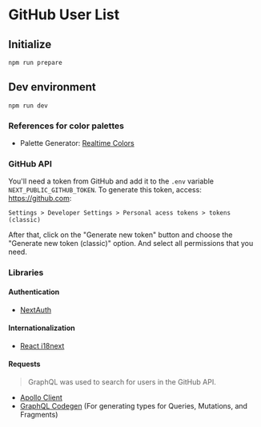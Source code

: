 # GitHub User List

## Initialize
```
npm run prepare
```

## Dev environment
```
npm run dev
```

### References for color palettes
- Palette Generator: [Realtime Colors](https://www.realtimecolors.com/)

### GitHub API
You'll need a token from GitHub and add it to the `.env` variable `NEXT_PUBLIC_GITHUB_TOKEN`. To generate this token, access: https://github.com:
```
Settings > Developer Settings > Personal acess tokens > tokens (classic)
```
After that, click on the "Generate new token" button and choose the "Generate new token (classic)" option. And select all permissions that you need.

### Libraries

#### Authentication
- [NextAuth](https://next-auth.js.org/)

#### Internationalization
- [React i18next](https://react.i18next.com/)

#### Requests
> GraphQL was used to search for users in the GitHub API.

- [Apollo Client](https://www.apollographql.com/)
- [GraphQL Codegen](https://the-guild.dev/graphql/codegen) (For generating types for Queries, Mutations, and Fragments)
